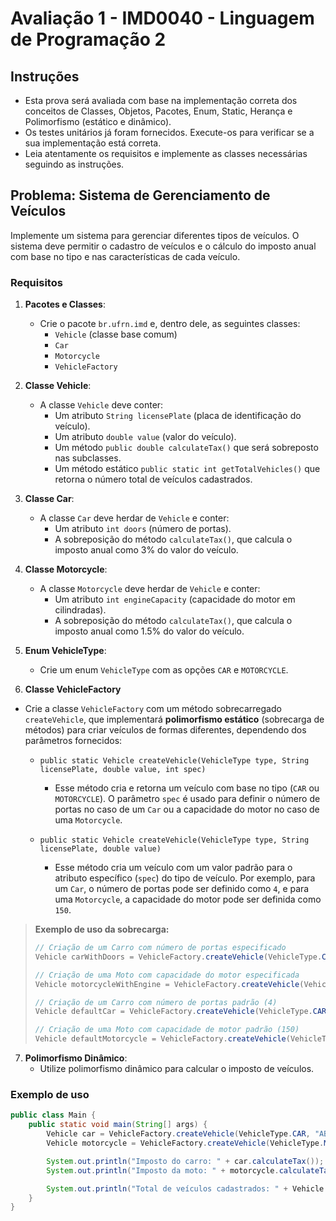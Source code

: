 # Avaliação 1 - IMD0040 - Linguagem de Programação 2

## Instruções

- Esta prova será avaliada com base na implementação correta dos conceitos de Classes, Objetos, Pacotes, Enum, Static, Herança e Polimorfismo (estático e dinâmico).
- Os testes unitários já foram fornecidos. Execute-os para verificar se a sua implementação está correta.
- Leia atentamente os requisitos e implemente as classes necessárias seguindo as instruções.

## Problema: Sistema de Gerenciamento de Veículos

Implemente um sistema para gerenciar diferentes tipos de veículos. O sistema deve permitir o cadastro de veículos e o cálculo do imposto anual com base no tipo e nas características de cada veículo.

### Requisitos

1. **Pacotes e Classes**:
   - Crie o pacote `br.ufrn.imd` e, dentro dele, as seguintes classes:
     - `Vehicle` (classe base comum)
     - `Car`
     - `Motorcycle`
     - `VehicleFactory`

2. **Classe Vehicle**:
   - A classe `Vehicle` deve conter:
     - Um atributo `String licensePlate` (placa de identificação do veículo).
     - Um atributo `double value` (valor do veículo).
     - Um método `public double calculateTax()` que será sobreposto nas subclasses.
     - Um método estático `public static int getTotalVehicles()` que retorna o número total de veículos cadastrados.
   
3. **Classe Car**:
   - A classe `Car` deve herdar de `Vehicle` e conter:
     - Um atributo `int doors` (número de portas).
     - A sobreposição do método `calculateTax()`, que calcula o imposto anual como 3% do valor do veículo.

4. **Classe Motorcycle**:
   - A classe `Motorcycle` deve herdar de `Vehicle` e conter:
     - Um atributo `int engineCapacity` (capacidade do motor em cilindradas).
     - A sobreposição do método `calculateTax()`, que calcula o imposto anual como 1.5% do valor do veículo.

5. **Enum VehicleType**:
   - Crie um enum `VehicleType` com as opções `CAR` e `MOTORCYCLE`.

6. **Classe VehicleFactory**

- Crie a classe `VehicleFactory` com um método sobrecarregado `createVehicle`, que implementará **polimorfismo estático** (sobrecarga de métodos) para criar veículos de formas diferentes, dependendo dos parâmetros fornecidos:

   - `public static Vehicle createVehicle(VehicleType type, String licensePlate, double value, int spec)`  
     - Esse método cria e retorna um veículo com base no tipo (`CAR` ou `MOTORCYCLE`). O parâmetro `spec` é usado para definir o número de portas no caso de um `Car` ou a capacidade do motor no caso de uma `Motorcycle`.

   - `public static Vehicle createVehicle(VehicleType type, String licensePlate, double value)`  
     - Esse método cria um veículo com um valor padrão para o atributo específico (`spec`) do tipo de veículo. Por exemplo, para um `Car`, o número de portas pode ser definido como `4`, e para uma `Motorcycle`, a capacidade do motor pode ser definida como `150`.

> **Exemplo de uso da sobrecarga:**
> ```java
> // Criação de um Carro com número de portas especificado
> Vehicle carWithDoors = VehicleFactory.createVehicle(VehicleType.CAR, "ABC1234", 30000.0, 4);
>
> // Criação de uma Moto com capacidade do motor especificada
> Vehicle motorcycleWithEngine = VehicleFactory.createVehicle(VehicleType.MOTORCYCLE, "XYZ5678", 15000.0, 600);
>
> // Criação de um Carro com número de portas padrão (4)
> Vehicle defaultCar = VehicleFactory.createVehicle(VehicleType.CAR, "DEF5678", 25000.0);
>
> // Criação de uma Moto com capacidade de motor padrão (150)
> Vehicle defaultMotorcycle = VehicleFactory.createVehicle(VehicleType.MOTORCYCLE, "LMN1234", 10000.0);
> ```

7. **Polimorfismo Dinâmico**:
   - Utilize polimorfismo dinâmico para calcular o imposto de veículos.

### Exemplo de uso

```java
public class Main {
    public static void main(String[] args) {
        Vehicle car = VehicleFactory.createVehicle(VehicleType.CAR, "ABC1234", 30000.0, 4);
        Vehicle motorcycle = VehicleFactory.createVehicle(VehicleType.MOTORCYCLE, "XYZ5678", 15000.0, 600);

        System.out.println("Imposto do carro: " + car.calculateTax());
        System.out.println("Imposto da moto: " + motorcycle.calculateTax());

        System.out.println("Total de veículos cadastrados: " + Vehicle.getTotalVehicles());
    }
}
